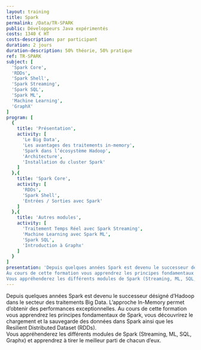 ```yaml
---
layout: training
title: Spark
permalink: /Data/TR-SPARK
public: Développeurs Java expérimentés
costs: 1340 € HT
costs-description: par participant
duration: 2 jours
duration-description: 50% théorie, 50% pratique
ref: TR-SPARK
subject: [
  'Spark Core',
  'RDDs',
  'Spark Shell',
  'Spark Streaming',
  'Spark SQL',
  'Spark ML',
  'Machine Learning',
  'GraphX'
]
program: [
  {
    title: 'Présentation',
    activity: [
      'Le Big Data',
      'Les avantages des traitements in-memory',
      'Spark dans l’écosystème Hadoop',
      'Architecture',
      'Installation du cluster Spark'
    ]
  },{
    title: 'Spark Core',
    activity: [
      'RDDs',
      'Spark Shell',
      'Entrées / Sorties avec Spark'
    ]
  },{
    title: 'Autres modules',
    activity: [
      'Traitement Temps Réel avec Spark Streaming',
      'Machine Learning avec Spark ML',
      'Spark SQL',
      'Introduction à Graphx'
    ]
  }
]
presentation: 'Depuis quelques années Spark est devenu le successeur désigné d’Hadoop dans le secteur des traitements Big Data. L’approche In-Memory permet d’obtenir des performances exceptionnelles.
Au cours de cette formation vous apprendrez les principes fondamentaux de Spark, vous découvrirez le chargement et la sauvegarde des données dans Spark ainsi que les Resilient Distributed Dataset (RDDs).
Vous appréhenderez les différents modules de Spark (Streaming, ML, SQL, Graphx) et apprendrez à tirer le meilleur parti de chacun d’eux.'
---
```


Depuis quelques années Spark est devenu le successeur désigné d’Hadoop dans le secteur des traitements Big Data. L’approche In-Memory permet d’obtenir des performances exceptionnelles.
Au cours de cette formation vous apprendrez les principes fondamentaux de Spark, vous découvrirez le chargement et la sauvegarde des données dans Spark ainsi que les Resilient Distributed Dataset (RDDs).  
Vous appréhenderez les différents modules de Spark (Streaming, ML, SQL, Graphx) et apprendrez à tirer le meilleur parti de chacun d’eux.  
